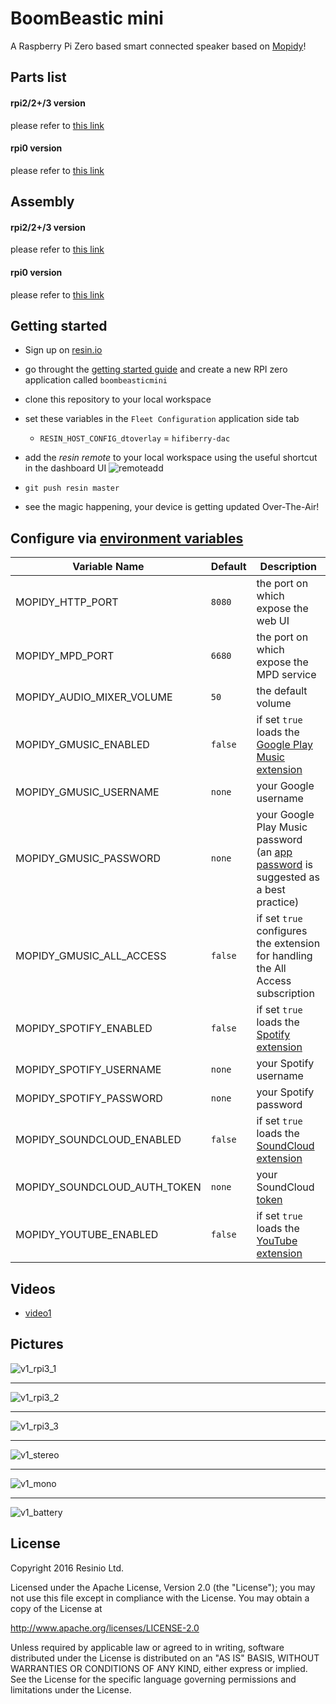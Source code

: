 # BoomBeastic mini

A Raspberry Pi Zero based smart connected speaker based on [Mopidy](https://github.com/mopidy/mopidy)!

## Parts list

#### rpi2/2+/3 version
please refer to [this link](https://github.com/resin-io-playground/boombeastic/blob/master/docs/v1/mini/rpi3/bom.md)
#### rpi0 version
please refer to [this link](https://github.com/resin-io-playground/boombeastic/blob/master/docs/v1/mini/rpi0/bom.md)

## Assembly

#### rpi2/2+/3 version
please refer to [this link](https://github.com/resin-io-playground/boombeastic/blob/master/docs/v1/mini/rpi3/assembly.md)
#### rpi0 version
please refer to [this link](https://github.com/resin-io-playground/boombeastic/blob/master/docs/v1/mini/rpi0/assembly.md)

## Getting started

- Sign up on [resin.io](https://dashboard.resin.io/signup)
- go throught the [getting started guide](http://docs.resin.io/raspberrypi/nodejs/getting-started/) and create a new RPI zero application called `boombeasticmini`
- clone this repository to your local workspace
- set these variables in the `Fleet Configuration` application side tab

  - `RESIN_HOST_CONFIG_dtoverlay` = `hifiberry-dac`

- add the _resin remote_ to your local workspace using the useful shortcut in the dashboard UI ![remoteadd](https://raw.githubusercontent.com/resin-io-playground/boombeastic/master/docs/gitresinremote.png)
- `git push resin master`
- see the magic happening, your device is getting updated Over-The-Air!

## Configure via [environment variables](https://docs.resin.io/management/env-vars/)
Variable Name | Default | Description
------------ | ------------- | -------------
MOPIDY_HTTP_PORT | `8080` | the port on which expose the web UI
MOPIDY_MPD_PORT | `6680` | the port on which expose the MPD service
MOPIDY_AUDIO_MIXER_VOLUME | `50` | the default volume
MOPIDY_GMUSIC_ENABLED | `false` | if set `true` loads the [Google Play Music extension](https://github.com/mopidy/mopidy-gmusic)
MOPIDY_GMUSIC_USERNAME | `none` | your Google username
MOPIDY_GMUSIC_PASSWORD | `none` | your Google Play Music password (an [app password](https://support.google.com/accounts/answer/185833) is suggested as a best practice)
MOPIDY_GMUSIC_ALL_ACCESS | `false` | if set `true` configures the extension for handling the All Access subscription
MOPIDY_SPOTIFY_ENABLED | `false` | if set `true` loads the [Spotify extension](https://github.com/mopidy/mopidy-spotify)
MOPIDY_SPOTIFY_USERNAME | `none` | your Spotify username
MOPIDY_SPOTIFY_PASSWORD | `none` | your Spotify password
MOPIDY_SOUNDCLOUD_ENABLED | `false` | if set `true` loads the [SoundCloud extension](https://github.com/mopidy/mopidy-soundcloud)
MOPIDY_SOUNDCLOUD_AUTH_TOKEN | `none` | your SoundCloud [token](https://www.mopidy.com/authenticate/)
MOPIDY_YOUTUBE_ENABLED | `false` | if set `true` loads the [YouTube extension](https://github.com/mopidy/mopidy-youtube)

## Videos

* [video1](https://www.youtube.com/watch?v=EnLgmW8kyis)

## Pictures

![v1_rpi3_1](https://raw.githubusercontent.com/resin-io-playground/boombeastic/master/docs/v1/mini/rpi3/photos/IMG_20160929_163629.jpg)

---

![v1_rpi3_2](https://raw.githubusercontent.com/resin-io-playground/boombeastic/master/docs/v1/mini/rpi3/photos/IMG_20160929_163751.jpg)

---

![v1_rpi3_3](https://raw.githubusercontent.com/resin-io-playground/boombeastic/master/docs/v1/mini/rpi3/photos/IMG_20161004_170024.jpg)

---

![v1_stereo](https://raw.githubusercontent.com/resin-io-playground/boombeastic/master/docs/v1/mini/rpi0/photos/20160712_005947.jpg)

---

![v1_mono](https://raw.githubusercontent.com/resin-io-playground/boombeastic/master/docs/v1/mini/rpi0/photos/20160711_222357.jpg)

---

![v1_battery](https://raw.githubusercontent.com/resin-io-playground/boombeastic/master/docs/v1/mini/rpi0/photos/20160712_150552.jpg)

## License

Copyright 2016 Resinio Ltd.

Licensed under the Apache License, Version 2.0 (the "License"); you may not use this file except in compliance with the License. You may obtain a copy of the License at

<http://www.apache.org/licenses/LICENSE-2.0>

Unless required by applicable law or agreed to in writing, software distributed under the License is distributed on an "AS IS" BASIS, WITHOUT WARRANTIES OR CONDITIONS OF ANY KIND, either express or implied. See the License for the specific language governing permissions and limitations under the License.
